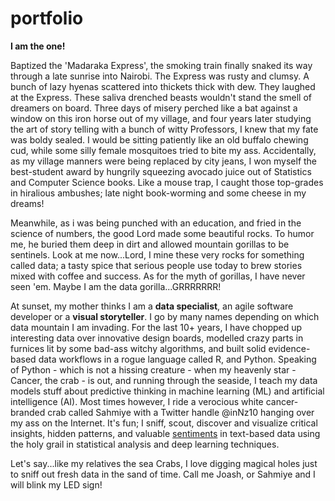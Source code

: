 # portfolio

**I am the one!**

Baptized the 'Madaraka Express', the smoking train finally snaked its way through a late sunrise into Nairobi. The Express was rusty and clumsy. A bunch of lazy hyenas scattered into thickets thick with dew. They laughed at the Express. These saliva drenched beasts wouldn't stand the smell of dreamers on board. Three days of misery perched like a bat against a window on this iron horse out of my village, and four years later studying the art of story telling with a bunch of witty Professors, I knew that my fate was boldy sealed. I would be sitting patiently like an old buffalo chewing cud, while some silly female mosquitoes tried to bite my ass. Accidentally, as my village manners were being replaced by city jeans, I won myself the best-student award by hungrily squeezing avocado juice out of Statistics and Computer Science books. Like a mouse trap, I caught those top-grades in hiralious ambushes; late night book-worming and some cheese in my dreams!   

Meanwhile, as i was being punched with an education, and fried in the science of numbers, the good Lord made some beautiful rocks. To humor me, he buried them deep in dirt and allowed mountain gorillas to be sentinels. Look at me now...Lord, I mine these very rocks for something called data; a tasty spice that serious people use today to brew stories mixed with coffee and success. As for the myth of gorillas, I have never seen 'em. Maybe I am the data gorilla...GRRRRRRR!  

At sunset, my mother thinks I am a __data specialist__, an agile software developer or a __visual storyteller__. I go by many names depending on which data mountain I am invading. For the last 10+ years, I have chopped up interesting data over innovative design boards, modelled crazy parts in furnices lit by some bad-ass witchy algorithms, and built solid evidence-based data workflows in a rogue language called R, and Python. Speaking of Python - which is not a hissing creature - when my heavenly star - Cancer, the crab - is out, and running through the seaside, I teach my data models stuff about predictive thinking in machine learning (ML) and artificial intelligence (AI). Most times however, I ride a verocious white cancer-branded crab called Sahmiye with a Twitter handle @inNz10 hanging over my ass on the Internet. It's fun; I sniff, scout, discover and visualize critical insights, hidden patterns, and valuable [sentiments](sahmiye-twitter.html) in text-based data using the holy grail in statistical analysis and deep learning techniques. 

Let's say...like my relatives the sea Crabs, I love digging magical holes just to sniff out fresh data in the sand of time. Call me Joash, or Sahmiye and I will blink my LED sign! 
